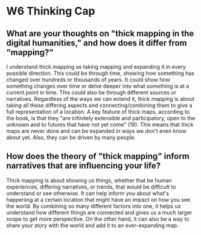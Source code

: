# W6 Thinking Cap

## What are your thoughts on "thick mapping in the digital humanities," and how does it differ from "mapping?"

I understand thick mapping as taking mapping and expanding it in every possible direction. This could be through time, showing how something has changed over hundreds or thousands of years. It could show how something changes over time or delve deeper into what something is at a current point in time. This could also be through different sources or narratives. Regardless of the ways we can extend it, thick mapping is about taking all these differing aspects and connecting/combining them to give a full representation of a location. A key feature of thick maps, according to the book, is that they "are infinitely extensible and participatory, open to the unknown and to futures that have not yet come" (19). This means that thick maps are never done and can be expanded in ways we don't even know about yet. Also, they can be driven by many people.

## How does the theory of "thick mapping" inform narratives that are influencing your life?

Thick mapping is about showing us things, whether that be human experiences, differing narratives, or trends, that would be difficult to understand or see otherwise. It can help inform you about what's happening at a certain location that might have an impact on how you see the world. By combining so many different factors into one, it helps us understand how different things are connected and gives us a much larger scope to get more perspective. On the other hand, it can also be a way to share your story with the world and add it to an ever-expanding map.
